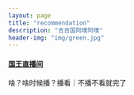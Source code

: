 ```yaml
---
layout: page
title: "recommendation"
description: "吉吉国阿噗阿噗"
header-img: "img/green.jpg"
---
```


<h4><a href="https://www.douyutv.com/12306">国王直播间</a></h4>
<p>啥？啥时候播？播看｜不播不看就完了</p>


